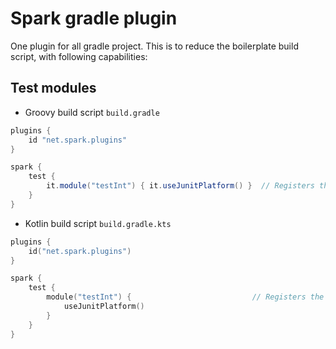 # Spark gradle plugin

One plugin for all gradle project. This is to reduce the boilerplate build script, with following capabilities:

## Test modules

- Groovy build script `build.gradle`
```groovy
plugins {
    id "net.spark.plugins"
}

spark {
    test {
        it.module("testInt") { it.useJunitPlatform() }  // Registers the test module for dir src/testInt/java
    }
}
```

- Kotlin build script `build.gradle.kts`
```kotlin
plugins {
    id("net.spark.plugins")
}

spark {
    test {
        module("testInt") {                           // Registers the test module for dir src/testInt/java
            useJunitPlatform()
        }
    }
}
```